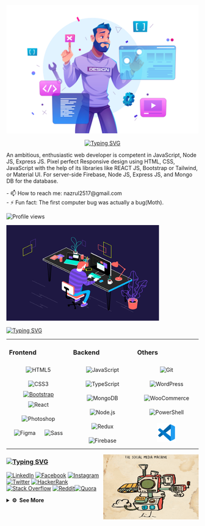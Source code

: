 <!-- Picture -->

<p align="center">
<img src="https://github.com/najrul04/najrul04/blob/main/19362653.jpg"> 
</p>

<!-- Name & others -->

<p align="center">
<a href="https://git.io/typing-svg"><img src="https://readme-typing-svg.herokuapp.com?font=Bebas+Neue&size=50&duration=3000&pause=400&color=A124B6&vCenter=true&width=435&lines=Hello+;I+am+Najrul;Front+End+Developer" alt="Typing SVG" /></a>
</p>

<!-- About -->

<p>

An ambitious, enthusiastic web developer is competent in JavaScript, Node JS, Express JS. Pixel perfect Responsive design using HTML, CSS, JavaScript with the help of its libraries like REACT JS, Bootstrap or Tailwind, or Material UI.
For server-side Firebase, Node JS, Express JS, and Mongo DB for the database.

</p>

<!-- Issues -->

  <p> 
- 📫 How to reach me: nazrul2517@gmail.com
  <br/>
- ⚡ Fun fact: The first computer bug was actually a bug(Moth).
 </p>
<p align="right">

![Profile views](https://gpvc.arturio.dev/najrul04)

</p>

  <!-- Skills -->

<img margin="15px 0" width="400" height="250" src="https://github.com/najrul04/najrul04/blob/main/coding_1.gif">

<a href="https://git.io/typing-svg"><img src="https://readme-typing-svg.herokuapp.com?font=Fira+Code&duration=2000&pause=3000&color=9416A4&width=435&lines=Skills%3A" alt="Typing SVG" /></a>

<table><tr><td valign="top" width="33%">

### Frontend

<div align="center">  
<img style="margin: 10px" src="https://profilinator.rishav.dev/skills-assets/html5-original-wordmark.svg" alt="HTML5" height="50" />  
<img style="margin: 10px" src="https://profilinator.rishav.dev/skills-assets/css3-original-wordmark.svg" alt="CSS3" height="50" />  
<a href="https://getbootstrap.com/docs/3.4/javascript/" target="_blank"><img src="https://profilinator.rishav.dev/skills-assets/bootstrap-plain.svg" alt="Bootstrap" height="50" /></a>  
<img style="margin: 10px" src="https://profilinator.rishav.dev/skills-assets/react-original-wordmark.svg" alt="React" height="50" />  
<img style="margin: 10px" src="https://profilinator.rishav.dev/skills-assets/photoshop-plain.svg" alt="Photoshop" height="50" />  
<img style="margin: 10px" src="https://profilinator.rishav.dev/skills-assets/figma-icon.svg" alt="Figma" height="50" />  
<img style="margin: 10px" src="https://profilinator.rishav.dev/skills-assets/sass-original.svg" alt="Sass" height="50" />  
</div>

</td><td valign="top" width="33%">

### Backend

<div align="center">  
<img style="margin: 10px" src="https://profilinator.rishav.dev/skills-assets/javascript-original.svg" alt="JavaScript" height="50" />  
<img style="margin: 10px" src="https://profilinator.rishav.dev/skills-assets/typescript-original.svg" alt="TypeScript" height="50" />  
<img style="margin: 10px" src="https://profilinator.rishav.dev/skills-assets/mongodb-original-wordmark.svg" alt="MongoDB" height="50" />  
<img style="margin: 10px" src="https://profilinator.rishav.dev/skills-assets/nodejs-original-wordmark.svg" alt="Node.js" height="50" />  
<img style="margin: 10px" src="https://profilinator.rishav.dev/skills-assets/redux-original.svg" alt="Redux" height="50" />  
<img style="margin: 10px" src="https://profilinator.rishav.dev/skills-assets/firebase.png" alt="Firebase" height="50" />  
</div>

</td><td valign="top" width="33%">

### Others

<div align="center">  
<img style="margin: 10px" src="https://profilinator.rishav.dev/skills-assets/git-scm-icon.svg" alt="Git" height="50" />  
<img style="margin: 10px" src="https://profilinator.rishav.dev/skills-assets/wordpress.png" alt="WordPress" height="50" />  
<img style="margin: 10px" src="https://profilinator.rishav.dev/skills-assets/woocommerce.png" alt="WooCommerce" height="50" />  
<img style="margin: 10px" src="https://profilinator.rishav.dev/skills-assets/powershell.png" alt="PowerShell" height="50" />
<img style="margin: 10px" src="https://raw.githubusercontent.com/najrul04/najrul04/master/vsCode.png" alt="Git" height="50" />  
</div>

</td></tr></table>  
 
  <!-- Socials -->

 <img align="right" margin="15px 0"  width="250" height="170" src="https://github.com/najrul04/najrul04/blob/main/machine_illustration.gif">
 
  
  <!-- 🌐### ✍️  bleh bleh bleh -->

<h3><a href="https://git.io/typing-svg"><img src="https://readme-typing-svg.herokuapp.com?font=Fira+Code&duration=2000&pause=3000&color=9416A4&width=435&lines=Socials%3A" alt="Typing SVG" /></a></h3>
 
[![LinkedIn](https://img.shields.io/badge/linkedin-%230077B5.svg?style=for-the-badge&logo=linkedin&logoColor=white)](https://linkedin.com/in/najrul-islam) [![Facebook](https://img.shields.io/badge/Facebook-%231877F2.svg?style=for-the-badge&logo=Facebook&logoColor=white)](https://facebook.com/nazrul2517) [![Instagram](https://img.shields.io/badge/Instagram-%23E4405F.svg?style=for-the-badge&logo=Instagram&logoColor=white)](https://instagram.com/nazrul_i04) [![Twitter](https://img.shields.io/badge/Twitter-%231DA1F2.svg?style=for-the-badge&logo=Twitter&logoColor=white)](https://twitter.com/najrul0) [![HackerRank](https://img.shields.io/badge/-HackerRank-2EC866?style=for-the-badge&logo=HackerRank&logoColor=white)](https://www.hackerrank.com/nazrul2517) [![Stack Overflow](https://img.shields.io/badge/-Stackoverflow-FE7A16?style=for-the-badge&logo=stack-overflow&logoColor=white)](https://stackoverflow.com/users/15235744) [![Reddit](https://img.shields.io/badge/Reddit-%23FF4500.svg?style=for-the-badge&logo=Reddit&logoColor=white)](https://reddit.com/user/Asleep-Direction3888)[![Quora](https://img.shields.io/badge/Quora-%23B92B27.svg?style=for-the-badge&logo=Quora&logoColor=white)](https://quora.com/profile/Nazrul-Islam-19-1)

<details>
  <summary><b><g-emoji class="g-emoji" alias="gear" fallback-src="https://github.githubassets.com/images/icons/emoji/unicode/2699.png">⚙️</g-emoji> &nbsp;See More</b></summary>
<p dir="auto"><a target="_blank" rel="noopener noreferrer" href="/MosFazli/MosFazli/blob/main/profile-3d-contrib/profile-night-rainbow.svg"><img src="/MosFazli/MosFazli/raw/main/profile-3d-contrib/profile-night-rainbow.svg" alt="" style="max-width: 100%;"></a></p>
  <div align="left" dir="auto">


 <h3>
<a href="https://git.io/typing-svg"><img src="https://readme-typing-svg.herokuapp.com?font=Fira+Code&duration=2000&pause=3000&color=9416A4&width=435&lines=Most+Used+Language%3A" alt="Typing SVG" /></a>
 </h3>

![](https://github-readme-stats.vercel.app/api/top-langs/?username=najrul04&theme=dark&hide_border=false&include_all_commits=false&count_private=false&layout=compact)<br/>

<!-- GitHub Stats -->

 <h3>
<a href="https://git.io/typing-svg"><img src="https://readme-typing-svg.herokuapp.com?font=Fira+Code&duration=2000&pause=3000&color=9416A4&width=435&lines=Stats%3A" alt="Typing SVG" /></a>
 </h3>

![](https://github-readme-stats.vercel.app/api?username=najrul04&theme=dark&hide_border=false&include_all_commits=false&count_private=false)<br/>

<!-- Streak_Stat -->

 <h3>
<a href="https://git.io/typing-svg"><img src="https://readme-typing-svg.herokuapp.com?font=Fira+Code&duration=2000&pause=3000&color=9416A4&width=435&lines=Streaks%3A" alt="Typing SVG" /></a>
 </h3>

![](https://github-readme-streak-stats.herokuapp.com/?user=najrul04&theme=dark&hide_border=false)

<!-- 3D Chart -->

<a href="https://git.io/typing-svg"><img src="https://readme-typing-svg.herokuapp.com?font=Fira+Code&duration=2000&pause=3000&color=9416A4&width=435&lines=3D+Chart%3A" alt="Typing SVG" /></a>

![](./profile-3d-contrib/profile-night-view.svg)

<!-- Snake :3 -->

<a href="https://git.io/typing-svg"><img src="https://readme-typing-svg.herokuapp.com?font=Fira+Code&duration=2000&pause=3000&color=9416A4&width=435&lines=SNAKE!!" alt="Typing SVG" /></a>

![snake gif](https://github.com/najrul04/najrul04/blob/output/github-contribution-grid-snake.svg)

<!-- Random Dev Quotes -->

<a href="https://git.io/typing-svg"><img src="https://readme-typing-svg.herokuapp.com?font=Fira+Code&duration=2000&pause=3000&color=9416A4&width=435&lines=Random+Dev+Quote%3A" alt="Typing SVG" /></a>

![](https://quotes-github-readme.vercel.app/api?type=horizontal&theme=dark)

  
 </div>
 </details>
